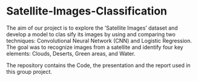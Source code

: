 # Satellite-Images-Classification
The aim of our project is to explore the ’Satellite Images’ dataset and develop a model to clas sify its images by using and comparing two techniques: Convolutional Neural Network (CNN)  and Logistic Regression.  The goal was to recognize images from a satellite and identify four key elements: Clouds, Deserts, Green areas, and Water.

The repository contains the Code, the presentation and the report used in this group project.

